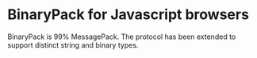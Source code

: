 BinaryPack for Javascript browsers
========

BinaryPack is 99% MessagePack. The protocol has been extended to support distinct string and binary types.